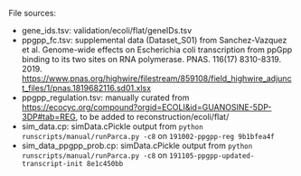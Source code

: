 File sources:
- gene_ids.tsv: validation/ecoli/flat/geneIDs.tsv
- ppgpp_fc.tsv: supplemental data (Dataset_S01) from Sanchez-Vazquez et al. Genome-wide effects on Escherichia coli transcription from ppGpp binding to its two sites on RNA polymerase. PNAS. 116(17) 8310-8319. 2019. https://www.pnas.org/highwire/filestream/859108/field_highwire_adjunct_files/1/pnas.1819682116.sd01.xlsx
- ppgpp_regulation.tsv: manually curated from https://ecocyc.org/compound?orgid=ECOLI&id=GUANOSINE-5DP-3DP#tab=REG, to be added to reconstruction/ecoli/flat/
- sim_data.cp: simData.cPickle output from `python runscripts/manual/runParca.py -c8` on `191002-ppgpp-reg 9b1bfea4f`
- sim_data_ppgpp_prob.cp: simData.cPickle output from `python runscripts/manual/runParca.py -c8` on `191105-ppgpp-updated-transcript-init 8e1c450bb`
